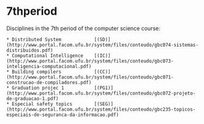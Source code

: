 # 7thperiod
Disciplines in the 7th period of the computer science course:   
  
    * Distributed System            [(SD)](http://www.portal.facom.ufu.br/system/files/conteudo/gbc074-sistemas-distribuidos.pdf)  
    * Computational Intelligence    [(IC)](http://www.portal.facom.ufu.br/system/files/conteudo/gbc073-inteligencia-computacional.pdf)  
    * Building compilers            [(CC)](http://www.portal.facom.ufu.br/system/files/conteudo/gbc071-construcao-de-compiladores.pdf)  
    * Graduation projec 1           [(PG1)](http://www.portal.facom.ufu.br/system/files/conteudo/gbc072-projeto-de-graduacao-1.pdf)  
    * Especial safety topics        [(SEG)](http://www.portal.facom.ufu.br/system/files/conteudo/gbc235-topicos-especiais-de-seguranca-da-informacao.pdf)  